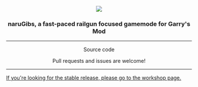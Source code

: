 <p align="center"><img src="https://i.imgur.com/8euggdF.png"></p>
<h3 align="center">naruGibs, a fast-paced railgun focused gamemode for Garry's Mod</h3>
<hr />
<p align="center">Source code</p>
<p align="center">Pull requests and issues are welcome!</p>
<hr />
<a align="center" href="https://steamcommunity.com/sharedfiles/filedetails/?id=2828027094">If you're looking for the stable release, please go to the workshop page.</a>